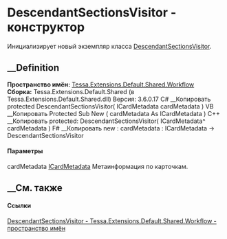 # DescendantSectionsVisitor - конструктор
Инициализирует новый экземпляр класса
[DescendantSectionsVisitor](T_Tessa_Extensions_Default_Shared_Workflow_DescendantSectionsVisitor.htm).
## __Definition
 **Пространство имён:**
[Tessa.Extensions.Default.Shared.Workflow](N_Tessa_Extensions_Default_Shared_Workflow.htm)  
 **Сборка:** Tessa.Extensions.Default.Shared (в
Tessa.Extensions.Default.Shared.dll) Версия: 3.6.0.17
C# __Копировать
     protected DescendantSectionsVisitor(
    	ICardMetadata cardMetadata
    )
VB __Копировать
     Protected Sub New ( 
    	cardMetadata As ICardMetadata
    )
C++ __Копировать
     protected:
    DescendantSectionsVisitor(
    	ICardMetadata^ cardMetadata
    )
F# __Копировать
     new : 
            cardMetadata : ICardMetadata -> DescendantSectionsVisitor
#### Параметры
cardMetadata [ICardMetadata](T_Tessa_Cards_ICardMetadata.htm)
    Метаинформация по карточкам.
##  __См. также
#### Ссылки
[DescendantSectionsVisitor -
](T_Tessa_Extensions_Default_Shared_Workflow_DescendantSectionsVisitor.htm)
[Tessa.Extensions.Default.Shared.Workflow - пространство
имён](N_Tessa_Extensions_Default_Shared_Workflow.htm)
